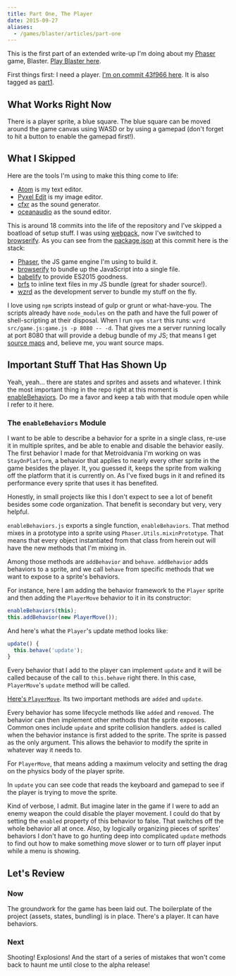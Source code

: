 ```yaml
---
title: Part One, The Player
date: 2015-09-27
aliases:
  - /games/blaster/articles/part-one
---
```


This is the first part of an extended write-up I'm doing about my [Phaser](http://phaser.io) game, Blaster. [Play Blaster here][playblaster].

First things first: I need a player. [I'm on commit 43f966 here][sha1].  It is also tagged as [part1][].

## What Works Right Now

There is a player sprite, a blue square. The blue square can be moved around the game canvas using WASD or by using a gamepad (don't forget to hit a button to enable the gamepad first!).

## What I Skipped

Here are the tools I'm using to make this thing come to life:

  * [Atom][] is my text editor.
  * [Pyxel Edit][pyxel] is my image editor.
  * [cfxr][] as the sound generator.
  * [oceanaudio][] as the sound editor.

This is around 18 commits into the life of the repository and I've skipped a boatload of setup stuff. I was using [webpack][], now I've switched to [browserify][]. As you can see from the [package.json][pjson] at this commit here is the stack:

  * [Phaser][], the JS game engine I'm using to build it.
  * [browserify][] to bundle up the JavaScript into a single file.
  * [babelify][] to provide ES2015 goodness.
  * [brfs][] to inline text files in my JS bundle (great for shader source!).
  * [wzrd][] as the development server to bundle my stuff on the fly.

I love using `npm` scripts instead of gulp or grunt or what-have-you. The scripts already have `node_modules` on the path and have the full power of shell-scripting at their disposal. When I run `npm start` this runs: `wzrd src/game.js:game.js -p 8080 -- -d`. That gives me a server running locally at port 8080 that will provide a debug bundle of my JS; that means I get [source maps][sourcemaps] and, believe me, you want source maps.

## Important Stuff That Has Shown Up

Yeah, yeah... there are states and sprites and assets and whatever. I think the most important thing in the repo right at this moment is [enableBehaviors][]. Do me a favor and keep a tab with that module open while I refer to it here.

### The `enableBehaviors` Module

I want to be able to describe a behavior for a sprite in a single class, re-use it in multiple sprites, and be able to enable and disable the behavior easily. The first behavior I made for that Metroidvania I'm working on was `StayOnPlatform`, a behavior that applies to nearly every other sprite in the game besides the player. It, you guessed it, keeps the sprite from walking off the platform that it is currently on. As I've fixed bugs in it and refined its performance every sprite that uses it has benefited.

Honestly, in small projects like this I don't expect to see a lot of benefit besides some code organization. That benefit is secondary but very, very helpful.

`enableBehaviors.js` exports a single function, `enableBehaviors`. That method mixes in a prototype into a sprite using `Phaser.Utils.mixinPrototype`. That means that every object instantiated from that class from herein out will have the new methods that I'm mixing in.

Among those methods are `addBehavior` and `behave`. `addBehavior` adds behaviors to a sprite, and we call `behave` from specific methods that we want to expose to a sprite's behaviors.

For instance, here I am adding the behavior framework to the `Player` sprite and then adding the `PlayerMove` behavior to it in its constructor:

```javascript
enableBehaviors(this);
this.addBehavior(new PlayerMove());
```

And here's what the `Player`'s update method looks like:

```js
update() {
  this.behave('update');
}
```

Every behavior that I add to the player can implement `update` and it will be called because of the call to `this.behave` right there. In this case, `PlayerMove`'s `update` method will be called.

[Here's `PlayerMove`][playermove]. Its two important methods are `added` and `update`.

Every behavior has some lifecycle methods like `added` and `removed`. The behavior can then implement other methods that the sprite exposes. Common ones include `update` and sprite collision handlers. `added` is called when the behavior instance is first added to the sprite. The sprite is passed as the only argument. This allows the behavior to modify the sprite in whatever way it needs to.

For `PlayerMove`, that means adding a maximum velocity and setting the drag on the physics body of the player sprite.

In `update` you can see code that reads the keyboard and gamepad to see if the player is trying to move the sprite.

Kind of verbose, I admit. But imagine later in the game if I were to add an enemy weapon the could disable the player movement. I could do that by setting the `enabled` property of this behavior to false. That switches off the whole behavior all at once. Also, by logically organizing pieces of sprites' behaviors I don't have to go hunting deep into complicated `update` methods to find out how to make something move slower or to turn off player input while a menu is showing.

## Let's Review

### Now

The groundwork for the game has been laid out. The boilerplate of the project (assets, states, bundling) is in place. There's a player. It can have behaviors.

### Next

Shooting! Explosions! And the start of a series of mistakes that won't come back to haunt me until close to the alpha release!

[playblaster]: http://blaster.drhayes.io
[sha1]: https://github.com/drhayes/blaster/tree/43f96688225dc80839acc2e507cc5b8d841d1149
[part1]: https://github.com/drhayes/blaster/tree/part1
[webpack]: https://webpack.github.io/
[phaser]: https://phaser.io
[browserify]: https://github.com/substack/node-browserify
[pjson]: https://github.com/drhayes/blaster/blob/58be685ae7b03d5fe2dd19a575f4d95d44091f90/package.json
[babelify]: https://github.com/babel/babelify
[brfs]: https://github.com/substack/brfs
[wzrd]: https://github.com/maxogden/wzrd
[cfxr]: http://thirdcog.eu/apps/cfxr
[oceanaudio]: http://www.ocenaudio.com.br/en/whatis
[atom]: https://atom.io
[pyxel]: http://pyxeledit.com/
[sourcemaps]: http://www.html5rocks.com/en/tutorials/developertools/sourcemaps/
[enableBehaviors]: https://github.com/drhayes/blaster/blob/43f96688225dc80839acc2e507cc5b8d841d1149/src/behaviors/enableBehaviors.js
[playermove]: https://github.com/drhayes/blaster/blob/43f96688225dc80839acc2e507cc5b8d841d1149/src/behaviors/playerMove.js
